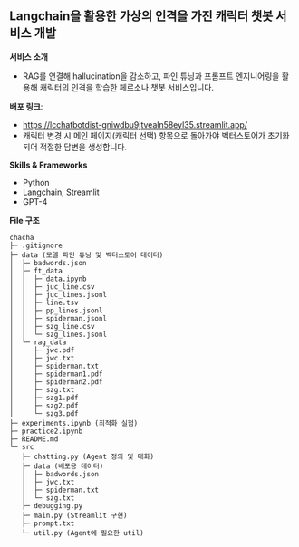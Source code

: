 ## Langchain을 활용한 가상의 인격을 가진 캐릭터 챗봇 서비스 개발

**서비스 소개**
- RAG를 연결해 hallucination을 감소하고, 파인 튜닝과 프롬프트 엔지니어링을 활용해 캐릭터의 인격을 학습한 페르소나 챗봇 서비스입니다.

**배포 링크**:
- https://lcchatbotdist-gniwdbu9jtvealn58eyl35.streamlit.app/
- 캐릭터 변경 시 메인 페이지(캐릭터 선택) 항목으로 돌아가야 벡터스토어가 초기화되어 적절한 답변을 생성합니다.

**Skills & Frameworks**
- Python
- Langchain, Streamlit
- GPT-4

**File 구조**
```
chacha
├─ .gitignore
├─ data (모델 파인 튜닝 및 벡터스토어 데이터)
│  ├─ badwords.json
│  ├─ ft_data
│  │  ├─ data.ipynb
│  │  ├─ juc_line.csv
│  │  ├─ juc_lines.jsonl
│  │  ├─ line.tsv
│  │  ├─ pp_lines.jsonl
│  │  ├─ spiderman.jsonl
│  │  ├─ szg_line.csv
│  │  └─ szg_lines.jsonl
│  └─ rag_data
│     ├─ jwc.pdf
│     ├─ jwc.txt
│     ├─ spiderman.txt
│     ├─ spiderman1.pdf
│     ├─ spiderman2.pdf
│     ├─ szg.txt
│     ├─ szg1.pdf
│     ├─ szg2.pdf
│     └─ szg3.pdf
├─ experiments.ipynb (최적화 실험)
├─ practice2.ipynb
├─ README.md
└─ src
   ├─ chatting.py (Agent 정의 및 대화)
   ├─ data (배포용 데이터)
   │  ├─ badwords.json
   │  ├─ jwc.txt
   │  ├─ spiderman.txt
   │  └─ szg.txt
   ├─ debugging.py
   ├─ main.py (Streamlit 구현)
   ├─ prompt.txt
   └─ util.py (Agent에 필요한 util)

```
